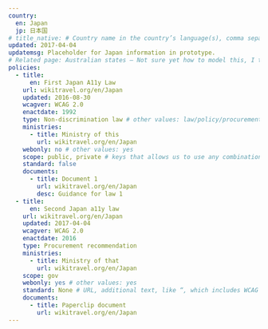 ```yaml
---
country:
  en: Japan
  jp: 日本国
# title_native: # Country name in the country’s language(s), comma separated. For Switzerland: Schweiz, Suisse, Svizzera, Svizra
updated: 2017-04-04
updatemsg: Placeholder for Japan information in prototype.
# Related page: Australian states – Not sure yet how to model this, I tend to not have this
policies:
  - title:
      en: First Japan A11y Law
    url: wikitravel.org/en/Japan
    updated: 2016-08-30
    wcagver: WCAG 2.0
    enactdate: 1992
    type: Non-discrimination law # other values: law/policy/procurement
    ministries:
      - title: Ministry of this
        url: wikitravel.org/en/Japan
    webonly: no # other values: yes
    scope: public, private # keys that allows us to use any combination
    standard: false
    documents:
      - title: Document 1
        url: wikitravel.org/en/Japan
        desc: Guidance for law 1
  - title:  
      en: Second Japan a11y law
    url: wikitravel.org/en/Japan
    updated: 2017-04-04
    wcagver: WCAG 2.0
    enactdate: 2016
    type: Procurement recommendation
    ministries:
      - title: Ministry of that
        url: wikitravel.org/en/Japan
    scope: gov
    webonly: yes # other values: yes
    standard: None # URL, additional text, like “, which includes WCAG 2.0 verbatim without modifications for Web content, and WCAG 2.0 as interpreted by WCAG2ICT for non-Web documentation and software.” is taken programatically from the standards.yaml document in _data to avoid different text for the same content.
    documents:
      - title: Paperclip document
        url: wikitravel.org/en/Japan
---
```


